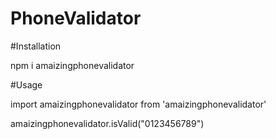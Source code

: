 # PhoneValidator

#Installation

npm i amaizingphonevalidator

#Usage

import amaizingphonevalidator from 'amaizingphonevalidator'

amaizingphonevalidator.isValid("0123456789")